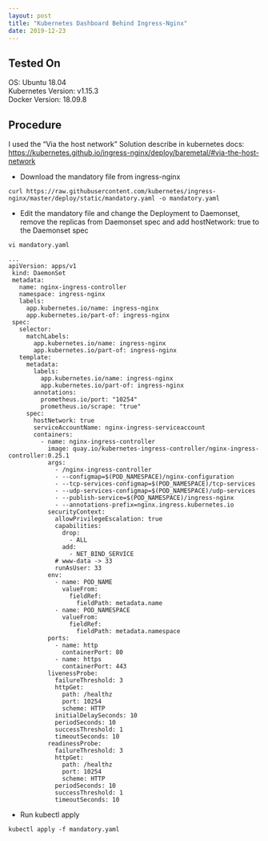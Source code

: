 ```yaml
---
layout: post
title: "Kubernetes Dashboard Behind Ingress-Nginx"
date: 2019-12-23
---
```


## Tested On
OS: Ubuntu 18.04  
Kubernetes Version: v1.15.3  
Docker Version: 18.09.8  

## Procedure
I used the “Via the host network” Solution describe in kubernetes docs: <https://kubernetes.github.io/ingress-nginx/deploy/baremetal/#via-the-host-network>

* Download the mandatory file from ingress-nginx

```
curl https://raw.githubusercontent.com/kubernetes/ingress-nginx/master/deploy/static/mandatory.yaml -o mandatory.yaml
```

* Edit the mandatory file and change the Deployment to Daemonset, remove the replicas from Daemonset spec and add hostNetwork: true to the Daemonset spec

```
vi mandatory.yaml
```

```
...
apiVersion: apps/v1
 kind: DaemonSet
 metadata:
   name: nginx-ingress-controller
   namespace: ingress-nginx
   labels:
     app.kubernetes.io/name: ingress-nginx
     app.kubernetes.io/part-of: ingress-nginx
 spec:
   selector:
     matchLabels:
       app.kubernetes.io/name: ingress-nginx
       app.kubernetes.io/part-of: ingress-nginx
   template:
     metadata:
       labels:
         app.kubernetes.io/name: ingress-nginx
         app.kubernetes.io/part-of: ingress-nginx
       annotations:
         prometheus.io/port: "10254"
         prometheus.io/scrape: "true"
     spec:
       hostNetwork: true
       serviceAccountName: nginx-ingress-serviceaccount
       containers:
         - name: nginx-ingress-controller
           image: quay.io/kubernetes-ingress-controller/nginx-ingress-controller:0.25.1
           args:
             - /nginx-ingress-controller
             - --configmap=$(POD_NAMESPACE)/nginx-configuration
             - --tcp-services-configmap=$(POD_NAMESPACE)/tcp-services
             - --udp-services-configmap=$(POD_NAMESPACE)/udp-services
             - --publish-service=$(POD_NAMESPACE)/ingress-nginx
             - --annotations-prefix=nginx.ingress.kubernetes.io
           securityContext:
             allowPrivilegeEscalation: true
             capabilities:
               drop:
                 - ALL
               add:
                 - NET_BIND_SERVICE
             # www-data -> 33
             runAsUser: 33
           env:
             - name: POD_NAME
               valueFrom:
                 fieldRef:
                   fieldPath: metadata.name
             - name: POD_NAMESPACE
               valueFrom:
                 fieldRef:
                   fieldPath: metadata.namespace
           ports:
             - name: http
               containerPort: 80
             - name: https
               containerPort: 443
           livenessProbe:
             failureThreshold: 3
             httpGet:
               path: /healthz
               port: 10254
               scheme: HTTP
             initialDelaySeconds: 10
             periodSeconds: 10
             successThreshold: 1
             timeoutSeconds: 10
           readinessProbe:
             failureThreshold: 3
             httpGet:
               path: /healthz
               port: 10254
               scheme: HTTP
             periodSeconds: 10
             successThreshold: 1
             timeoutSeconds: 10
```

* Run kubectl apply

```
kubectl apply -f mandatory.yaml
```
